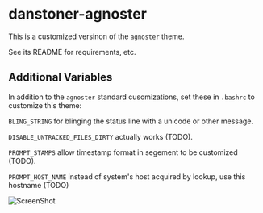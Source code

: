 # danstoner-agnoster

This is a customized versinon of the `agnoster` theme.

See its README for requirements, etc.


## Additional Variables


In addition to the `agnoster` standard cusomizations, set these in `.bashrc` to customize this theme:

`BLING_STRING` for blinging the status line with a unicode or other message.

`DISABLE_UNTRACKED_FILES_DIRTY` actually works (TODO).

`PROMPT_STAMPS` allow timestamp format in segement to be customized (TODO).

`PROMPT_HOST_NAME` instead of system's host acquired by lookup, use this hostname (TODO)

![ScreenShot](dan-agnoster-bash-sshot.png)